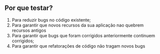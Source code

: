 ## Por que testar?

1) Para reduzir bugs no código existente;
2) Para garantir que novos recursos da sua aplicação nao quebrem recursos antigos
3) Para garantir que bugs que foram corrigidos anteriormente continuem corrigidos;
4) Para garantir que refatorações de código não tragam novos bugs